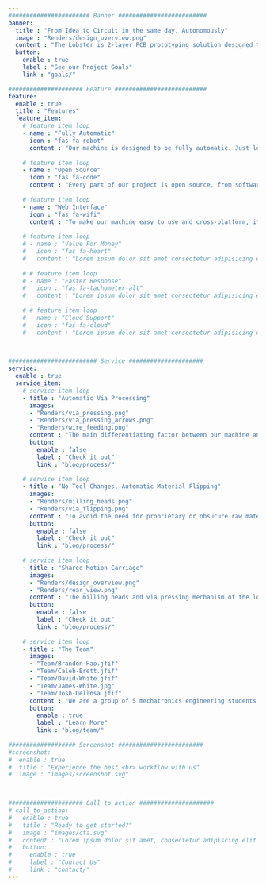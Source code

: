 ```yaml
---
####################### Banner #########################
banner:
  title : "From Idea to Circuit in the same day, Autonomously"
  image : "Renders/design_overview.png"
  content : "The Lobster is 2-layer PCB prototyping solution designed to minimize the time between idea and prototype. The goal is to eliminate downtime in the design cycle, and facilitate the same fast, iterative design approach that 3D printers provide. The lobster aims to be a low friction, plug-and-play solution which turns your circuits into physical prototypes with the press of a button, and no oversight."
  button:
    enable : true
    label : "See our Project Goals"
    link : "goals/"

##################### Feature ##########################
feature:
  enable : true
  title : "Features"
  feature_item:
    # feature item loop
    - name : "Fully Automatic"
      icon : "fas fa-robot"
      content : "Our machine is designed to be fully automatic. Just load your material and come back when your pcb is ready"
      
    # feature item loop
    - name : "Open Source"
      icon : "fas fa-code"
      content : "Every part of our project is open source, from software to mechanical design. This means anyone can access the designs to make modifications as they see fit"
      
    # feature item loop
    - name : "Web Interface"
      icon : "fas fa-wifi"
      content : "To make our machine easy to use and cross-platform, it comes with a handy web interface to control the machine from your browser"
      
    # feature item loop
    # - name : "Value For Money"
    #   icon : "fas fa-heart"
    #   content : "Lorem ipsum dolor sit amet consectetur adipisicing elit quam nihil"
      
    # # feature item loop
    # - name : "Faster Response"
    #   icon : "fas fa-tachometer-alt"
    #   content : "Lorem ipsum dolor sit amet consectetur adipisicing elit quam nihil"
      
    # # feature item loop
    # - name : "Cloud Support"
    #   icon : "fas fa-cloud"
    #   content : "Lorem ipsum dolor sit amet consectetur adipisicing elit quam nihil"
      


######################### Service #####################
service:
  enable : true
  service_item:       
    # service item loop
    - title : "Automatic Via Processing"
      images:
      - "Renders/via_pressing.png"
      - "Renders/via_pressing_arrows.png"
      - "Renders/wire_feeding.png"
      content : "The main differentiating factor between our machine and existing solutions is our novel automatic via process. Current solutions all require messy chemical processes to plate the copper vias, or intensive manual riveting (which becomes more and more prohibitive as designs grow). We have developed a via pressing process which forms solid vias using copper wire and an automatic press to handle this step automatically without mess or user interaction."
      button:
        enable : false
        label : "Check it out"
        link : "blog/process/"
        
    # service item loop
    - title : "No Tool Changes, Automatic Material Flipping"
      images:
      - "Renders/milling_heads.png"
      - "Renders/via_flipping.png"
      content : "To avoid the need for proprietary or obsucure raw materials, we chose a cnc milling process to create 2-layer pcbs from common copper-clad FR4. For the prototype, we implemented a multi-toolhead design and an automatic flipping mechanism to demonstrate a fully automated 2-layer pcb prototyping process."
      button:
        enable : false
        label : "Check it out"
        link : "blog/process/"
        
    # service item loop
    - title : "Shared Motion Carriage"
      images:
      - "Renders/design_overview.png"
      - "Renders/rear_view.png"
      content : "The milling heads and via pressing mechanism of the lobster share a motion carrriage. This allows us to automatically move between the milling and via processes without the need for user intervention"
      button:
        enable : false
        label : "Check it out"
        link : "blog/process/"
        
    # service item loop
    - title : "The Team"
      images:
      - "Team/Brandon-Hao.jfif"
      - "Team/Caleb-Brett.jfif"
      - "Team/David-White.jfif"
      - "Team/James-White.jpg"
      - "Team/Josh-Dellosa.jfif"
      content : "We are a group of 5 mechatronics engineering students from the university of waterloo, the lobster is our 4th year design project inspired by our collective desire to see better rapid prototyping solutions for PCB design. We designed this machine to service a need that we all saw, while addressing reocurring pain points we have noticed in current market solutions."
      button:
        enable : true
        label : "Learn More"
        link : "blog/team/"
        
################### Screenshot ########################
#screenshot:
#  enable : true
#  title : "Experience the best <br> workflow with us"
#  image : "images/screenshot.svg"

  

##################### Call to action #####################
# call_to_action:
#   enable : true
#   title : "Ready to get started?"
#   image : "images/cta.svg"
#   content : "Lorem ipsum dolor sit amet, consectetur adipiscing elit. Consequat tristique eget amet, tempus eu at consecttur."
#   button:
#     enable : true
#     label : "Contact Us"
#     link : "contact/"
---
```

